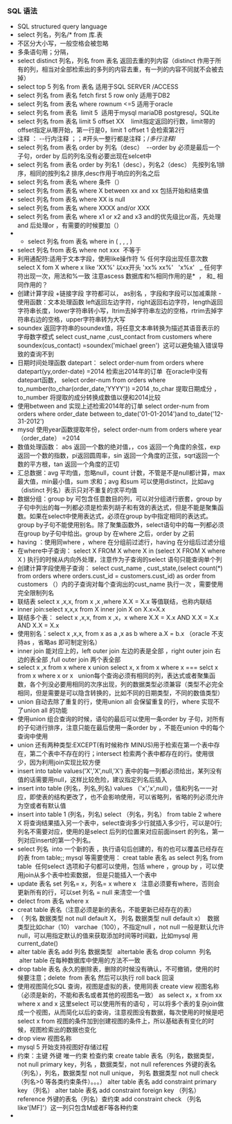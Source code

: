 ### SQL 语法
- SQL structured query language
- select 列名，列名/*  from 库.表
- 不区分大小写，一般空格会被忽略
- 多条语句用；分隔，
- select distinct 列名，列名 from 表名   返回去重的列内容（distinct 作用于所有的列，相当对全部检索出的多列的内容去重，有一列的内容不同就不会被去掉）
- select top 5 列名 from 表名 适用于SQL SERVER /ACCESS 
- select 列名 from 表名 fetch first 5 row only  适用于DB2
- select 列名 from 表名 where rownum <=5 适用于oracle
- select 列名 from 表名  limit 5  适用于mysql mariaDB postgresql，SQLite
-  select 列名 from 表名 limit 5 offset XX     limit指定返回的行数，limit带的offset指定从哪开始，第一行是0，limit 1 offset 1 会检索第2行
- 注释 ： --行内注释 ；；#开头一整行都是注释；/*多行注释*/
- select 列名 from 表名 order by 列名（desc）  --order by 必须是最后一个子句，order by 后的列名没有必要出现在selcet中
- select 列名 from 表名 order by 列名1（desc），列名2（desc） 先按列名1排序，相同的按列名2 排序,desc作用于响应的列名之后
- select 列名 from 表名 where 条件（）
- select 列名 from 表名 where X between xx  and xx 包括开始和结束值
- select 列名 from 表名 where XX is null
- select 列名 from 表名 where XXXX and/or XXX
- select 列名 from 表名 where  x1 or x2 and x3 and的优先级比or高，先处理and 后处理or ，有需要的时候要加（）
- - select 列名 from 表名 where in ( , ,  , )
- select 列名 from 表名 where not xxx  不等于
- 利用通配符:适用于文本字段，使用like操作符
% 任何字段出现任意次数 select X fom X where x like 'XX%' 以xx开头  'xx% xx%'   'x%x'  
_ 任何字符出现一次，用法和%一致
注意ascess 数据库和%相同作用的是*  ， 和_ 相同作用的？
- 创建计算字段 +链接字段 字符都可以， as别名 ，字段和字段可以加减乘除
-使用函数：文本处理函数 left返回左边字符，right返回右边字符，length返回字符串长度，lower字符串转小写，ltrim去掉字符串左边的空格，rtrim去掉字符串右边的空格，upper字符串转为大写
- soundex 返回字符串的soundex值，将任意文本串转换为描述其语音表示的字母数字模式
select cust_name ,cust_contact from customers where soundex(cus_contact) =soundex('michael green')  这可以避免输入错误导致的查询不到
- 日期时间处理函数 datepart： select order-num from orders where datepart(yy,order-date) =2014 检索出2014年的订单  在oracle中没有datepart函数，
select order-num from orders where to_number(to_char(order_date,'YYYY')) =2014  ,to_char 提取日期成分 ，to_number 将提取的成分转换成数值以便和2014比较
- 使用between and 实现上述检索2014年的订单 select order-num from orders where order_date between to_date('01-01-2014')and to_date('12-31-2012')
- mysql 使用year函数提取年份，select order-num from orders where year（order_date） =2014
- 数值处理函数： abs 返回一个数的绝对值，，cos 返回一个角度的余弦，exp返回一个数的指数，pi返回圆周率，sin 返回一个角度的正弦，sqrt返回一个数的平方根，tan 返回一个角度的正切
- 汇总数据：avg 平均值，忽略null，count 计数，不管是不是null都计算，max最大值，min最小值，sum 求和；avg 和sum 可以使用distinct，比如avg（distinct 列名）表示只对不重复的求平均值
- 数据分组：group by 可包含任意数目的列，可以对分组进行嵌套，group by子句中列出的每一列都必须是检索列胡子和有效的表达式，但是不能是聚集函数。如果在select中使用表达式，必须在group by中指定相同的表达式。group by子句不能使用别名。除了聚集函数外，select语句中的每一列都必须在group by子句中给出。group by 在where 之后，order by 之前
- having ：使用同where ，where 在分组前过滤行，having 在分组后过滤分组
- 在where中子查询： select X FROM X where  X in (select X FROM X where  X ) 执行的时候从内向外处理，注意作为子查询的select 语句只能查询单个列
- 创建计算字段使用子查询： select cust_name , cust_state,(select count(*) from orders where orders.cust_id = customers.cust_id) as order from customers  （）内的子查询对每个查询出的cust_name 执行一次 ，需要使用完全限制列名
- 联结表 select x ,x,x, from x ,x ,where X.X = X.x 等值联结，也称内联结
- inner join:select x,x,x from X inner join X on X.x=X.x
- 联结多个表：  select x ,x,x, from x ,x，x where X.X = X.x AND  X.X = X.x AND  X.X = X.x
- 使用别名：select x ,x,x, from x as a ,x as b where a.X = b.x 
（oracle 不支持as ，省略as 即可制定别名）
- inner join 能对应上的，left outer join 左边的表是全部 ，right outer join 右边的表全部 ,full outer join 两个表全部
- select x ,x from x  where x union select x, x from x where x === selct x from x where x or x   union每个查询必须有相同的列，表达式或者聚集函数，各个列没必要用相同的次序出现，列的数据类型必须兼容（类型不必完全相同，但是需要是可以隐含转换的，比如不同的日期类型，不同的数值类型）
- union 自动去除了重复的行，使用union all 会保留重复的行，where 实现不了union all 的功能
- 使用union 组合查询的时候，语句的最后可以使用一条order by 子句，对所有的子句进行排序，注意只能在最后使用一条order by ，不能在union 中的每个查询中使用
- union 还有两种类型:EXCEPT(有时候称作 MINUS)用于检索在第一个表中存在，第二个表中不存在的行；intersect 检索两个表中都存在的行。使用很少，因为利用join实现比较方便
- insert into table values('X','X',null,'X') 表中的每一列都必须给出，某列没有值的话需要用null，这样比较危险，建议指定列名后插入
- insert into table (列名，列名,列名) values （'x','x',null），值和列名一一对应，即使表的结构更改了，也不会影响使用，可以省略列，省略的列必须允许为空或者有默认值
- insert into table 1 (列名，列名) select （列名，列名） from table 2 where X 将查询结果插入另一个表中，select查询多少行就插入多少行，可以是0行;列名不需要对应，使用的是select 后列的位置来对应前面insert 的列名，第一列对应insert的第一个列名。
- select 列名  into 一个新的表 ，执行语句后创建的，有的也可以覆盖已经存在的表 from table;; mysql 等需要使用： creat table 表名 as select 列名 from table  任何select 选项和子句都可以使用，包括 where ，group by ，可以使用join从多个表中检索数据， 但是只能插入一个表中
- update 表名 set 列名= x，列名= x where x   注意必须要有where，否则会更新所有的行，可以set 列名 = null 来清空一个值
- delect from 表名 where x
- creat table 表名（注意必须是新的表名，不能更新已经存在的表）
- （ 列名 数据类型 not null default X， 列名 数据类型 null default x）  数据类型比如char（10） varchae（100），不指定null ，not null 一般是默认允许null，可以用指定默认的值来获取添加时间等时间戳，比如mysql 用 current_date()
- alter table 表名 add 列名 数据类型   altertable 表名 drop column  列名  alter table 在每种数据库中使用的方法不一致
- drop table 表名 永久的删除表，删除的时候没有确认，不可撤销，使用的时候要注意；delete  from 表名 然后可以执行 roll back 回滚
- 使用视图简化SQL 查询，视图是虚拟的表，使用同表 create view 视图名称（必须是新的，不能和表名或者其他的视图名一致） as select x，x from xx where x and x 这里select 可以使用所有的语句 ，可以将多个表的复杂join做成一个视图，从而简化以后的查询，注意视图没有数据，每次使用的时候是吧select x from 视图的条件加到创建视图的条件上，所以基础表有变化的时候，视图检索出的数据也变化
- drop view 视图名称
- mysql 5 开始支持视图好存储过程
- 约束：主键 外键 唯一约束 检查约束 create table 表名（列名，数据类型，not null primary key，列名 ，数据类型，not null references 外键的表名（列名），列名，数据类型 not null unique， 列名 数据类型  not null check （列名>0 等各类约束条件）。。。）
alter table 表名 add constraint primary key （列名）
alter table 表名 add constraint foreign key （列名） reference 外键的表名（列名）查约束 add constraint check （列名 like'[MF]'）这一列只包含M或者F等各种约束
- 

  


 




